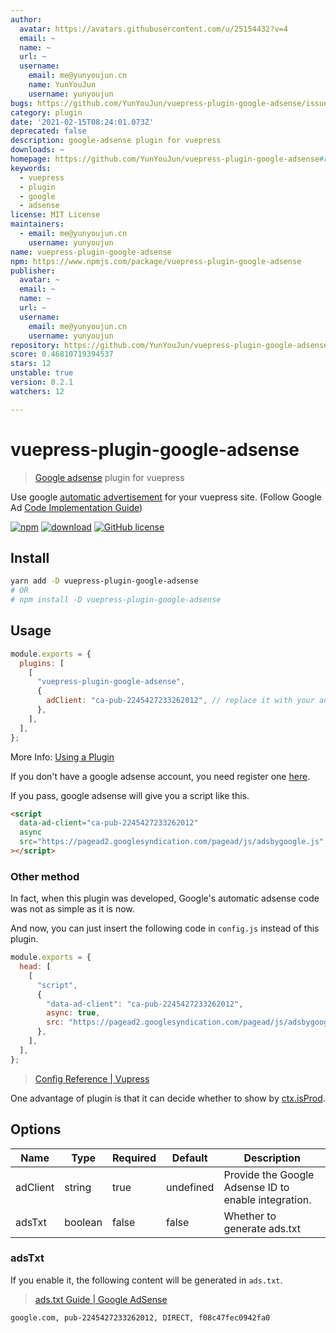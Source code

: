```yaml
---
author:
  avatar: https://avatars.githubusercontent.com/u/25154432?v=4
  email: ~
  name: ~
  url: ~
  username:
    email: me@yunyoujun.cn
    name: YunYouJun
    username: yunyoujun
bugs: https://github.com/YunYouJun/vuepress-plugin-google-adsense/issues
category: plugin
date: '2021-02-15T08:24:01.073Z'
deprecated: false
description: google-adsense plugin for vuepress
downloads: ~
homepage: https://github.com/YunYouJun/vuepress-plugin-google-adsense#readme
keywords:
  - vuepress
  - plugin
  - google
  - adsense
license: MIT License
maintainers:
  - email: me@yunyoujun.cn
    username: yunyoujun
name: vuepress-plugin-google-adsense
npm: https://www.npmjs.com/package/vuepress-plugin-google-adsense
publisher:
  avatar: ~
  email: ~
  name: ~
  url: ~
  username:
    email: me@yunyoujun.cn
    username: yunyoujun
repository: https://github.com/YunYouJun/vuepress-plugin-google-adsense
score: 0.46810719394537
stars: 12
unstable: true
version: 0.2.1
watchers: 12

---
```


# vuepress-plugin-google-adsense

> [Google adsense](https://www.google.cn/adsense/) plugin for vuepress

Use google [automatic advertisement](https://support.google.com/adsense/answer/9261306) for your vuepress site.
(Follow Google Ad [Code Implementation Guide](https://support.google.com/adsense/answer/9274634))

[![npm](https://img.shields.io/npm/v/vuepress-plugin-google-adsense.svg)](https://www.npmjs.com/package/vuepress-plugin-google-adsense)
[![download](https://img.shields.io/npm/dt/vuepress-plugin-google-adsense.svg)](https://npmcharts.com/compare/vuepress-plugin-google-adsense?minimal=true)
[![GitHub license](https://img.shields.io/github/license/YunYouJun/vuepress-plugin-google-adsense.svg)](https://github.com/YunYouJun/vuepress-plugin-google-adsense/blob/master/LICENSE)

## Install

```sh
yarn add -D vuepress-plugin-google-adsense
# OR
# npm install -D vuepress-plugin-google-adsense
```

## Usage

```js
module.exports = {
  plugins: [
    [
      "vuepress-plugin-google-adsense",
      {
        adClient: "ca-pub-2245427233262012", // replace it with your adClient
      },
    ],
  ],
};
```

More Info: [Using a Plugin](https://vuepress.vuejs.org/plugin/using-a-plugin.html)

If you don't have a google adsense account, you need register one [here](https://www.google.com/adsense/).

If you pass, google adsense will give you a script like this.

```html
<script
  data-ad-client="ca-pub-2245427233262012"
  async
  src="https://pagead2.googlesyndication.com/pagead/js/adsbygoogle.js"
></script>
```

### Other method

In fact, when this plugin was developed, Google's automatic adsense code was not as simple as it is now.

And now, you can just insert the following code in `config.js` instead of this plugin.

```js
module.exports = {
  head: [
    [
      "script",
      {
        "data-ad-client": "ca-pub-2245427233262012",
        async: true,
        src: "https://pagead2.googlesyndication.com/pagead/js/adsbygoogle.js",
      },
    ],
  ],
};
```

> [Config Reference | Vupress](https://vuepress.vuejs.org/config/#head)

One advantage of plugin is that it can decide whether to show by [ctx.isProd](https://vuepress.vuejs.org/plugin/context-api.html#ctx-isprod).

## Options

| Name     | Type    | Required | Default   | Description                                          |
| -------- | ------- | -------- | --------- | ---------------------------------------------------- |
| adClient | string  | true     | undefined | Provide the Google Adsense ID to enable integration. |
| adsTxt   | boolean | false    | false     | Whether to generate ads.txt                          |

### adsTxt

If you enable it, the following content will be generated in `ads.txt`.

> [ads.txt Guide | Google AdSense](https://support.google.com/adsense/answer/7532444)

```txt
google.com, pub-2245427233262012, DIRECT, f08c47fec0942fa0
```
